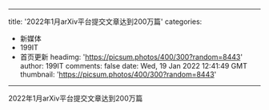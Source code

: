 
---
title: '2022年1月arXiv平台提交文章达到200万篇'
categories: 
 - 新媒体
 - 199IT
 - 首页更新
headimg: 'https://picsum.photos/400/300?random=8443'
author: 199IT
comments: false
date: Wed, 19 Jan 2022 12:41:49 GMT
thumbnail: 'https://picsum.photos/400/300?random=8443'
---

<div>   
2022年1月arXiv平台提交文章达到200万篇  
</div>
            